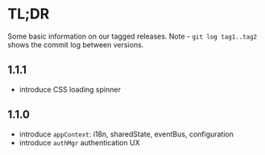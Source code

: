 # TL;DR

Some basic information on our tagged releases.
Note - `git log tag1..tag2` shows the commit log between versions.

## 1.1.1

* introduce CSS loading spinner

## 1.1.0

* introduce `appContext`: i18n, sharedState, eventBus, configuration
* introduce `authMgr` authentication UX

